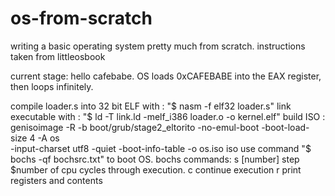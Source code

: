 # os-from-scratch
writing a basic operating system pretty much from scratch. instructions taken from littleosbook


current stage: hello cafebabe. 
  OS loads 0xCAFEBABE into the EAX register, then loops infinitely.
  
  compile loader.s into 32 bit ELF with : 
    "$ nasm -f elf32 loader.s"
  link executable with : 
    "$ ld -T link.ld -melf_i386 loader.o -o kernel.elf"
  build ISO : 
    genisoimage -R -b boot/grub/stage2_eltorito -no-emul-boot -boot-load-size 4 -A os \
      -input-charset utf8 -quiet -boot-info-table -o os.iso iso
  use command "$ bochs -qf bochsrc.txt" to boot OS.
  bochs commands: 
    s [number] step $number of cpu cycles through execution.
    c continue execution
    r print registers and contents

